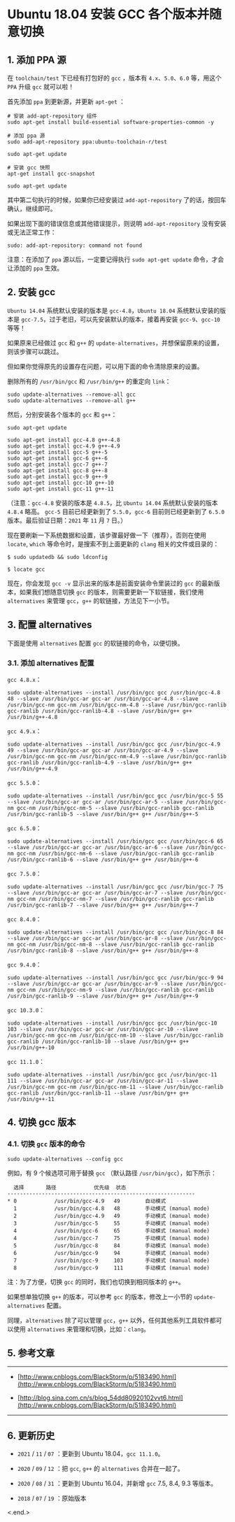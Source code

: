 
# Ubuntu 18.04 安装 GCC 各个版本并随意切换

## 1. 添加 PPA 源

在 `toolchain/test` 下已经有打包好的 `gcc` ，版本有 `4.x`、`5.0`、`6.0` 等，用这个 `PPA` 升级 `gcc` 就可以啦！

首先添加 `ppa` 到更新源，并更新 `apt-get` ：

```shell
# 安装 add-apt-repository 组件
sudo apt-get install build-essential software-properties-common -y

# 添加 ppa 源
sudo add-apt-repository ppa:ubuntu-toolchain-r/test

sudo apt-get update

# 安装 gcc 快照
apt-get install gcc-snapshot

sudo apt-get update
```

其中第二句执行的时候，如果你已经安装过 `add-apt-repository` 了的话，按回车确认，继续即可。

如果出现下面的错误信息或其他错误提示，则说明 `add-apt-repository` 没有安装或无法正常工作：

```shell
sudo: add-apt-repository: command not found
```

注意：在添加了 `ppa` 源以后，一定要记得执行 `sudo apt-get update` 命令，才会让添加的 `ppa` 生效。

## 2. 安装 gcc

`Ubuntu 14.04` 系统默认安装的版本是 `gcc-4.8`，`Ubuntu 18.04` 系统默认安装的版本是 `gcc-7.5`，过于老旧，可以先安装默认的版本，接着再安装 `gcc-9`、`gcc-10` 等等！

如果原来已经做过 `gcc` 和 `g++` 的 `update-alternatives`，并想保留原来的设置，则该步骤可以跳过。

但如果你觉得原先的设置存在问题，可以用下面的命令清除原来的设置。

删除所有的 `/usr/bin/gcc` 和 `/usr/bin/g++` 的重定向 `link`：

```shell
sudo update-alternatives --remove-all gcc
sudo update-alternatives --remove-all g++
```

然后，分别安装各个版本的 `gcc` 和 `g++`：

```shell
sudo apt-get update

sudo apt-get install gcc-4.8 g++-4.8
sudo apt-get install gcc-4.9 g++-4.9
sudo apt-get install gcc-5 g++-5
sudo apt-get install gcc-6 g++-6
sudo apt-get install gcc-7 g++-7
sudo apt-get install gcc-8 g++-8
sudo apt-get install gcc-9 g++-9
sudo apt-get install gcc-10 g++-10
sudo apt-get install gcc-11 g++-11
```

（注意：`gcc-4.8` 安装的版本是 `4.8.5`，比 `Ubuntu 14.04` 系统默认安装的版本 `4.8.4` 略高。 `gcc-5` 目前已经更新到了 `5.5.0`，`gcc-6` 目前则已经更新到了 `6.5.0` 版本。最后验证日期：`2021` 年 `11` 月 `7` 日。）

现在要刷新一下系统数据和设置，该步骤最好做一下（推荐），否则在使用 `locate`, `which` 等命令时，是搜索不到上面更新的 `clang` 相关的文件或目录的：

```shell
$ sudo updatedb && sudo ldconfig

$ locate gcc
```

现在，你会发现 `gcc -v` 显示出来的版本是前面安装命令里装过的 `gcc` 的最新版本，如果我们想随意切换 `gcc` 的版本，则需要更新一下软链接，我们使用 `alternatives` 来管理 `gcc`，`g++` 的软链接，方法见下一小节。

## 3. 配置 alternatives

下面是使用 `alternatives` 配置 `gcc` 的软链接的命令，以便切换。

### 3.1. 添加 alternatives 配置

`gcc 4.8.x`：

```shell
sudo update-alternatives --install /usr/bin/gcc gcc /usr/bin/gcc-4.8 48 --slave /usr/bin/gcc-ar gcc-ar /usr/bin/gcc-ar-4.8 --slave /usr/bin/gcc-nm gcc-nm /usr/bin/gcc-nm-4.8 --slave /usr/bin/gcc-ranlib gcc-ranlib /usr/bin/gcc-ranlib-4.8 --slave /usr/bin/g++ g++ /usr/bin/g++-4.8
```

`gcc 4.9.x`：

```shell
sudo update-alternatives --install /usr/bin/gcc gcc /usr/bin/gcc-4.9 49 --slave /usr/bin/gcc-ar gcc-ar /usr/bin/gcc-ar-4.9 --slave /usr/bin/gcc-nm gcc-nm /usr/bin/gcc-nm-4.9 --slave /usr/bin/gcc-ranlib gcc-ranlib /usr/bin/gcc-ranlib-4.9 --slave /usr/bin/g++ g++ /usr/bin/g++-4.9
```

`gcc 5.5.0`：

```shell
sudo update-alternatives --install /usr/bin/gcc gcc /usr/bin/gcc-5 55 --slave /usr/bin/gcc-ar gcc-ar /usr/bin/gcc-ar-5 --slave /usr/bin/gcc-nm gcc-nm /usr/bin/gcc-nm-5 --slave /usr/bin/gcc-ranlib gcc-ranlib /usr/bin/gcc-ranlib-5 --slave /usr/bin/g++ g++ /usr/bin/g++-5
```

`gcc 6.5.0`：

```shell
sudo update-alternatives --install /usr/bin/gcc gcc /usr/bin/gcc-6 65 --slave /usr/bin/gcc-ar gcc-ar /usr/bin/gcc-ar-6 --slave /usr/bin/gcc-nm gcc-nm /usr/bin/gcc-nm-6 --slave /usr/bin/gcc-ranlib gcc-ranlib /usr/bin/gcc-ranlib-6 --slave /usr/bin/g++ g++ /usr/bin/g++-6
```

`gcc 7.5.0`：

```shell
sudo update-alternatives --install /usr/bin/gcc gcc /usr/bin/gcc-7 75 --slave /usr/bin/gcc-ar gcc-ar /usr/bin/gcc-ar-7 --slave /usr/bin/gcc-nm gcc-nm /usr/bin/gcc-nm-7 --slave /usr/bin/gcc-ranlib gcc-ranlib /usr/bin/gcc-ranlib-7 --slave /usr/bin/g++ g++ /usr/bin/g++-7
```

`gcc 8.4.0`：

```shell
sudo update-alternatives --install /usr/bin/gcc gcc /usr/bin/gcc-8 84 --slave /usr/bin/gcc-ar gcc-ar /usr/bin/gcc-ar-8 --slave /usr/bin/gcc-nm gcc-nm /usr/bin/gcc-nm-8 --slave /usr/bin/gcc-ranlib gcc-ranlib /usr/bin/gcc-ranlib-8 --slave /usr/bin/g++ g++ /usr/bin/g++-8
```

`gcc 9.4.0`：

```shell
sudo update-alternatives --install /usr/bin/gcc gcc /usr/bin/gcc-9 94 --slave /usr/bin/gcc-ar gcc-ar /usr/bin/gcc-ar-9 --slave /usr/bin/gcc-nm gcc-nm /usr/bin/gcc-nm-9 --slave /usr/bin/gcc-ranlib gcc-ranlib /usr/bin/gcc-ranlib-9 --slave /usr/bin/g++ g++ /usr/bin/g++-9
```

`gcc 10.3.0`：

```shell
sudo update-alternatives --install /usr/bin/gcc gcc /usr/bin/gcc-10 103 --slave /usr/bin/gcc-ar gcc-ar /usr/bin/gcc-ar-10 --slave /usr/bin/gcc-nm gcc-nm /usr/bin/gcc-nm-10 --slave /usr/bin/gcc-ranlib gcc-ranlib /usr/bin/gcc-ranlib-10 --slave /usr/bin/g++ g++ /usr/bin/g++-10
```

`gcc 11.1.0`：

```shell
sudo update-alternatives --install /usr/bin/gcc gcc /usr/bin/gcc-11 111 --slave /usr/bin/gcc-ar gcc-ar /usr/bin/gcc-ar-11 --slave /usr/bin/gcc-nm gcc-nm /usr/bin/gcc-nm-11 --slave /usr/bin/gcc-ranlib gcc-ranlib /usr/bin/gcc-ranlib-11 --slave /usr/bin/g++ g++ /usr/bin/g++-11
```

## 4. 切换 gcc 版本

### 4.1. 切换 `gcc` 版本的命令

```shell
sudo update-alternatives --config gcc
```

例如，有 9 个候选项可用于替换 `gcc` （默认路径 `/usr/bin/gcc`），如下所示：

```shell
  选择       路径            优先级  状态
------------------------------------------------------------
* 0            /usr/bin/gcc-4.9   49        自动模式
  1            /usr/bin/gcc-4.8   48        手动模式 (manual mode)
  2            /usr/bin/gcc-4.9   49        手动模式 (manual mode)
  3            /usr/bin/gcc-5     55        手动模式 (manual mode)
  4            /usr/bin/gcc-6     65        手动模式 (manual mode)
  4            /usr/bin/gcc-7     75        手动模式 (manual mode)
  5            /usr/bin/gcc-8     84        手动模式 (manual mode)
  6            /usr/bin/gcc-9     94        手动模式 (manual mode)
  7            /usr/bin/gcc-9     103       手动模式 (manual mode)
  8            /usr/bin/gcc-9     111       手动模式 (manual mode)
```

注：为了方便，切换 `gcc` 的同时，我们也切换到相同版本的 `g++`。

如果想单独切换 `g++` 的版本，可以参考 `gcc` 的版本，修改上一小节的 `update-alternatives` 配置。

同理，`alternatives` 除了可以管理 `gcc`，`g++` 以外，任何其他系列工具软件都可以使用 `alternatives` 来管理和切换，比如：`clang`。

## 5. 参考文章

----------------------------------------------------------------

* [http://www.cnblogs.com/BlackStorm/p/5183490.html](http://www.cnblogs.com/BlackStorm/p/5183490.html)

* [http://blog.sina.com.cn/s/blog_54dd80920102vvt6.html](http://www.cnblogs.com/BlackStorm/p/5183490.html)

----------------------------------------------------------------

## 6. 更新历史

* `2021` / `11` / `07` ：更新到 Ubuntu 18.04，`gcc 11.1.0`。

* `2020` / `09` / `12` ：把 `gcc`, `g++` 的 `alternatives` 合并在一起了。

* `2020` / `08` / `31` ：更新到 Ubuntu 16.04，并新增 `gcc` 7.5, 8.4, 9.3 等版本。

* `2018` / `07` / `19` ：原始版本

<.end.>
